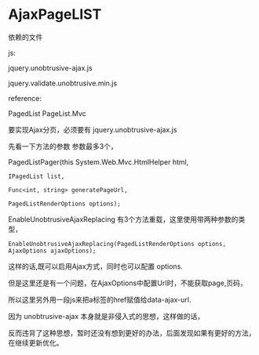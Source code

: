 # AjaxPageLIST

依赖的文件

js:

jquery.unobtrusive-ajax.js

jquery.validate.unobtrusive.min.js

reference:

PagedList
PageList.Mvc

要实现Ajax分页，必须要有 jquery.unobtrusive-ajax.js

先看一下方法的参数 参数最多3个，

PagedListPager(this System.Web.Mvc.HtmlHelper html, 

    IPagedList list,
    
    Func<int, string> generatePageUrl, 
    
    PagedListRenderOptions options);
    
    
EnableUnobtrusiveAjaxReplacing 有3个方法重载，这里使用带两种参数的类型，

    EnableUnobtrusiveAjaxReplacing(PagedListRenderOptions options, AjaxOptions ajaxOptions);
    
这样的话,既可以启用Ajax方式，同时也可以配置 options.

但是这里还是有一个问题，在AjaxOptions中配置Url时，不能获取page,页码，

所以这里另外用一段js来把a标签的href赋值给data-ajax-url.

因为 unobtrusive-ajax 本身就是非侵入式的思想，这样做的话，

反而违背了这种思想，暂时还没有想到更好的办法，后面发现如果有更好的方法，在继续更新优化。





